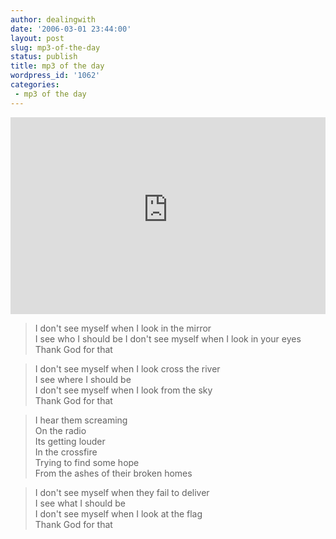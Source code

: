 ```yaml
---
author: dealingwith
date: '2006-03-01 23:44:00'
layout: post
slug: mp3-of-the-day
status: publish
title: mp3 of the day
wordpress_id: '1062'
categories:
 - mp3 of the day
---
```


<iframe width="100%" height="315" src="https://www.youtube-nocookie.com/embed/gT_xyrHsrgs" frameborder="0" allow="accelerometer; autoplay; encrypted-media; gyroscope; picture-in-picture" allowfullscreen></iframe>

> I don't see myself when I look in the mirror  
> I see who I should be I don't see myself when I look in your eyes  
> Thank God for that

> I don't see myself when I look cross the river  
> I see where I should be  
> I don't see myself when I look from the sky  
> Thank God for that

> I hear them screaming  
> On the radio  
> Its getting louder  
> In the crossfire  
> Trying to find some hope  
> From the ashes of their broken homes

> I don't see myself when they fail to deliver  
> I see what I should be  
> I don't see myself when I look at the flag  
> Thank God for that
